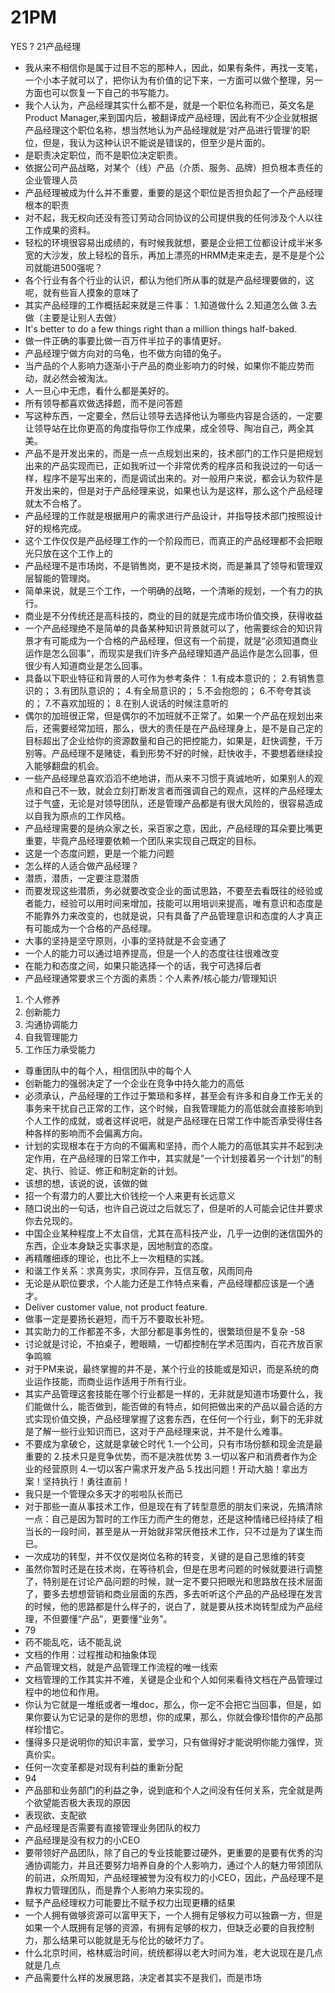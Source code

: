# 21PM
YES ? 21产品经理
- 我从来不相信你是属于过目不忘的那种人，因此，如果有条件，再找一支笔，一个小本子就可以了，把你认为有价值的记下来，一方面可以做个整理，另一方面也可以恢复一下自己的书写能力。
- 我个人认为，产品经理其实什么都不是，就是一个职位名称而已，英文名是Product Manager,来到国内后，被翻译成产品经理，因此有不少企业就根据产品经理这个职位名称，想当然地认为产品经理就是‘对产品进行管理’的职位，但是，我认为这种认识不能说是错误的，但至少是片面的。
- 是职责决定职位，而不是职位决定职责。
- 依据公司产品战略，对某个（线）产品（介质、服务、品牌）担负根本责任的企业管理人员
- 产品经理被成为什么并不重要，重要的是这个职位是否担负起了一个产品经理根本的职责
- 对不起，我无权向还没有签订劳动合同协议的公司提供我的任何涉及个人以往工作成果的资料。
- 轻松的环境很容易出成绩的，有时候我就想，要是企业把工位都设计成半米多宽的大沙发，放上轻松的音乐，再加上漂亮的HRMM走来走去，是不是是个公司就能进500强呢？
- 各个行业有各个行业的认识，都认为他们所从事的就是产品经理要做的，这呢，就有些盲人摸象的意味了
- 其实产品经理的工作概括起来就是三件事：
1.知道做什么
2.知道怎么做
3.去做（主要是让别人去做）
- It's better to do a few things right than a million things half-baked.
- 做一件正确的事要比做一百万件半拉子的事情更好。
- 产品经理宁做方向对的乌龟，也不做方向错的兔子。
- 当产品的个人影响力逐渐小于产品的商业影响力的时候，如果你不能应势而动，就必然会被淘汰。
- 人一旦心中无虑，看什么都是美好的。
- 所有领导都喜欢做选择题，而不是问答题
- 写这种东西，一定要全，然后让领导去选择他认为哪些内容是合适的，一定要让领导站在比你更高的角度指导你工作成果，成全领导、陶冶自己，两全其美。
- 产品不是开发出来的，而是一点一点规划出来的，技术部门的工作只是把规划出来的产品实现而已，正如我听过一个非常优秀的程序员和我说过的一句话一样，程序不是写出来的，而是调试出来的。对一般用户来说，都会认为软件是开发出来的，但是对于产品经理来说，如果也认为是这样，那么这个产品经理就太不合格了。
- 产品经理的工作就是根据用户的需求进行产品设计，并指导技术部门按照设计好的规格完成。
- 这个工作仅仅是产品经理工作的一个阶段而已，而真正的产品经理都不会把眼光只放在这个工作上的
- 产品经理不是市场岗，不是销售岗，更不是技术岗，而是兼具了领导和管理双层智能的管理岗。
- 简单来说，就是三个工作，一个明确的战略，一个清晰的规划，一个有力的执行。
- 商业是不分传统还是高科技的，商业的目的就是完成市场价值交换，获得收益
- 一个产品经理绝不是简单的具备某种知识背景就可以了，他需要综合的知识背景才有可能成为一个合格的产品经理，但这有一个前提，就是“必须知道商业运作是怎么回事”，而现实是我们许多产品经理知道产品运作是怎么回事，但很少有人知道商业是怎么回事。
- 具备以下职业特征和背景的人可作为参考条件：
1.有成本意识的；
2.有销售意识的；
3.有团队意识的；
4.有全局意识的；
5.不会抱怨的；
6.不夸夸其谈的；
7.不喜欢加班的；
8.在别人说话的时候注意听的
- 偶尔的加班很正常，但是偶尔的不加班就不正常了。如果一个产品在规划出来后，还需要经常加班，那么，很大的责任是在产品经理身上，是不是自己定的目标超出了企业给你的资源数量和自己的把控能力，如果是，赶快调整，千万别等。产品经理不是赌徒，看到形势不好的时候，赶快收手，不要想着继续投入能够翻盘的机会。
- 一些产品经理总喜欢滔滔不绝地讲，而从来不习惯于真诚地听，如果别人的观点和自己不一致，就会立刻打断发言者而强调自己的观点，这样的产品经理太过于气盛，无论是对领导团队，还是管理产品都是有很大风险的，很容易造成以自我为原点的工作风格。
- 产品经理需要的是纳众家之长，采百家之意，因此，产品经理的耳朵要比嘴更重要，毕竟产品经理要依赖一个团队来实现自己既定的目标。
- 这是一个态度问题，更是一个能力问题
- 怎么样的人适合做产品经理？
- 潜质，潜质，一定要注意潜质
- 而要发现这些潜质，务必就要改变企业的面试思路，不要至去看既往的经验或者能力，经验可以用时间来增加，技能可以用培训来提高，唯有意识和态度是不能靠外力来改变的，也就是说，只有具备了产品管理意识和态度的人才真正有可能成为一个合格的产品经理。
- 大事的坚持是坚守原则，小事的坚持就是不会变通了
- 一个人的能力可以通过培养提高，但是一个人的态度往往很难改变
- 在能力和态度之间，如果只能选择一个的话，我宁可选择后者
- 产品经理通常要求三个方面的素质：个人素养/核心能力/管理知识
1. 个人修养
2. 创新能力
3. 沟通协调能力
4. 自我管理能力
5. 工作压力承受能力
- 尊重团队中的每个人，相信团队中的每个人
- 创新能力的强弱决定了一个企业在竞争中持久能力的高低
- 必须承认，产品经理的工作过于繁琐和多样，甚至会有许多和自身工作无关的事务来干扰自己正常的工作，这个时候，自我管理能力的高低就会直接影响到个人工作的成就，或者这样说吧，就是产品经理在日常工作中能否承受得住各种各样的影响而不会偏离方向。
- 计划的实现根本在于方向的不偏离和坚持，而个人能力的高低其实并不起到决定作用，在产品经理的日常工作中，其实就是“一个计划接着另一个计划”的制定、执行、验证、修正和制定新的计划。
- 该想的想，该说的说，该做的做
- 招一个有潜力的人要比大价钱挖一个人来更有长远意义
- 随口说出的一句话，也许自己说过之后就忘了，但是听的人可能会记住并要求你去兑现的。
- 中国企业某种程度上不太自信，尤其在高科技产业，几乎一边倒的迷信国外的东西，企业本身缺乏实事求是，因地制宜的态度。
- 再精雕细琢的理论，也比不上一次粗糙的实践。
- 和谐工作关系：求真务实，求同存异，互信互敬，风雨同舟
- 无论是从职位要求，个人能力还是工作特点来看，产品经理都应该是一个通才。
- Deliver customer value, not product feature.
- 做事一定是要扬长避短，而千万不要取长补短。
- 其实助力的工作都差不多，大部分都是事务性的，很繁琐但是不复杂
-58 
- 讨论就是讨论，不拍桌子，瞪眼睛，一切都控制在学术范围内，百花齐放百家争鸣嘛
- 对于PM来说，最终掌握的并不是，某个行业的技能或是知识，而是系统的商业运作技能，而商业运作适用于所有行业。
- 其实产品管理这套技能在哪个行业都是一样的，无非就是知道市场要什么，我们能做什么，能否做到，能否做的有特点，如何把做出来的产品以最合适的方式实现价值交换，产品经理掌握了这套东西，在任何一个行业，剩下的无非就是了解一些行业知识而已，这对于产品经理来说，并不是什么难事。
- 不要成为拿破仑，这就是拿破仑时代
1.一个公司，只有市场份额和现金流是最重要的
2.技术只是竞争优势，而不是决胜优势
3.一切以客户和消费者作为企业的经营原则
4.一切以客户需求开发产品
5.找出问题！开动大脑！拿出方案！坚持执行！勇往直前！
- 我只是一个管理众多天才的啦啦队长而已
- 对于那些一直从事技术工作，但是现在有了转型意愿的朋友们来说，先搞清除一点：自己是因为暂时的工作压力而产生的倦怠，还是这种情绪已经持续了相当长的一段时间，甚至是从一开始就非常厌倦技术工作，只不过是为了谋生而已。
- 一次成功的转型，并不仅仅是岗位名称的转变，关键的是自己思维的转变
- 虽然你暂时还是在技术岗，在等待机会，但是在思考问题的时候就要进行调整了，特别是在讨论产品问题的时候，就一定不要只把眼光和思路放在技术层面了，要多去想想营销和商业层面的东西，多去听听这个产品的产品经理在发言的时候，他的思路都是什么样子的，说白了，就是要从技术岗转型成为产品经理，不但要懂“产品”，更要懂“业务”。 
- 79
- 药不能乱吃，话不能乱说
- 文档的作用：过程推动和抽象体现
- 产品管理文档，就是产品管理工作流程的唯一线索
- 文档管理的工作其实并不难，关键是企业和个人如何来看待文档在产品管理过程中的地位和作用。
- 你认为它就是一堆纸或者一堆doc，那么，你一定不会把它当回事，但是，如果你要认为它记录的是你的思想，你的成果，那么，你就会像珍惜你的产品那样珍惜它。
- 懂得多只是说明你的知识丰富，爱学习，只有做得好才能说明你能力强悍，货真价实。
- 任何一次变革都是对现有利益的重新分配
- 94 
- 产品部和业务部门的利益之争，说到底和个人之间没有任何关系，完全就是两个欲望能否极大表现的原因
- 表现欲、支配欲
- 产品经理是否需要有直接管理业务团队的权力
- 产品经理是没有权力的小CEO
- 要带领好产品团队，除了自己的专业技能要过硬外，更重要的是要有优秀的沟通协调能力，并且还要努力培养自身的个人影响力，通过个人的魅力带领团队的前进，众所周知，产品经理被誉为没有权力的小CEO，因此，产品经理不是靠权力管理团队，而是靠个人影响力来实现的。
- 赋予产品经理权力可能要比不赋予权力出现更糟的结果
- 一个人拥有做够资源可以富甲天下，一个人拥有足够权力可以独霸一方，但是如果一个人既拥有足够的资源，有拥有足够的权力，但缺乏必要的自我控制力，那么结果可以能就是无与伦比的破坏力了。
- 什么北京时间，格林威治时间，统统都得以老大时间为准，老大说现在是几点就是几点
- 产品需要什么样的发展思路，决定者其实不是我们，而是市场

